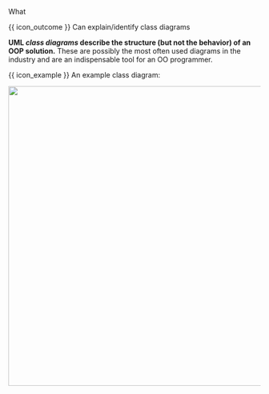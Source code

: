 <span id="title">What</span>

<span id="prereqs"></span>

<span id="outcomes">{{ icon_outcome }} Can explain/identify class diagrams</span>

<div id="body">

**UML _class diagrams_ describe the structure (but not the behavior) of an OOP solution.** These are possibly the most often used diagrams in the industry and are an indispensable tool for an OO programmer.

<box>

{{ icon_example }} An example class diagram:

<img src="{{baseUrl}}/uml/classDiagrams/introduction/what/images/classDiagramExample1.png" width="600" />

</box>

</div>

<div id="extras">
</div>